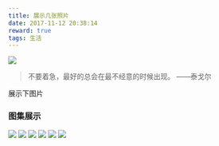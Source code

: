 ```yaml
---
title: 展示几张照片
date: 2017-11-12 20:38:14
reward: true
tags: 生活
---
```


![](ping.jpg)
> 不要着急，最好的总会在最不经意的时候出现。  ——泰戈尔

<!-- more -->
展示下图片

### 图集展示

![](KA4B1659.jpg)
![](KA4B1687.jpg)
![](KA4B1813.jpg)
![](KA4B1841.jpg)
![](KA4B1857.jpg)
![](KA4B1978.jpg)
